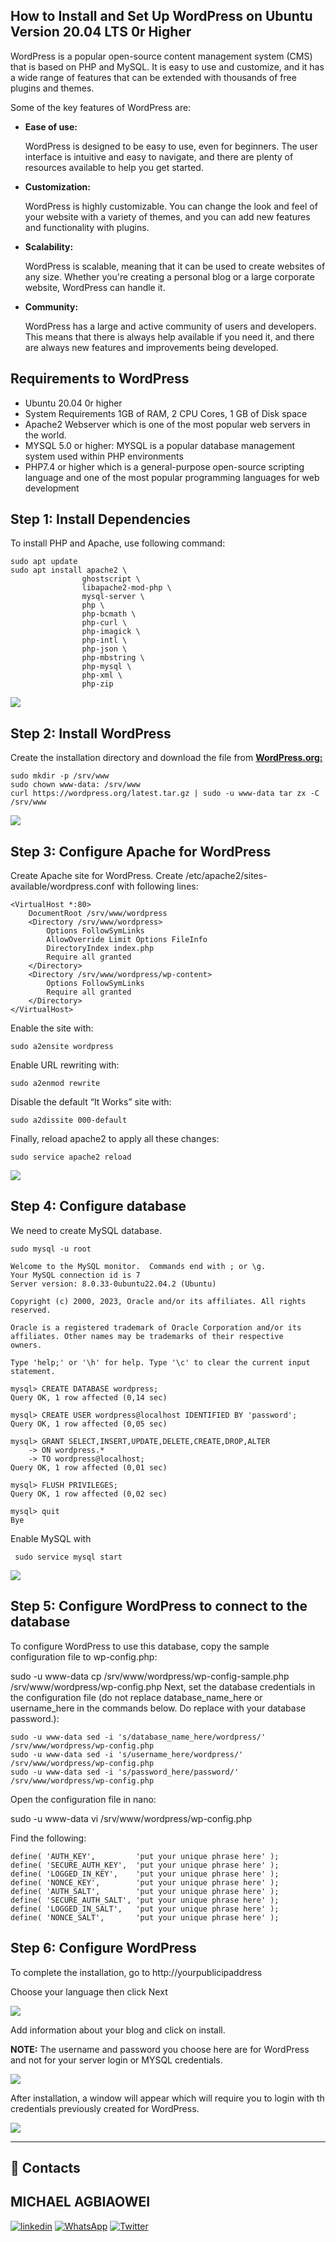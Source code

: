 ## **How to Install and Set Up WordPress on Ubuntu Version 20.04 LTS 0r Higher**

WordPress is a popular open-source content management system (CMS) that is based on PHP and MySQL. It is easy to use and customize, and it has a wide range of features that can be extended with thousands of free plugins and themes.

Some of the key features of WordPress are:

- **Ease of use:** 
  
  WordPress is designed to be easy to use, even for beginners. The user interface is intuitive and easy to navigate, and there are plenty of resources available to help you get started.

- **Customization:**
  
  WordPress is highly customizable. You can change the look and feel of your website with a variety of themes, and you can add new features and functionality with plugins.

- **Scalability:**

  WordPress is scalable, meaning that it can be used to create websites of any size. Whether you're creating a personal blog or a large corporate website, WordPress can handle it.

- **Community:**
  
  WordPress has a large and active community of users and developers. This means that there is always help available if you need it, and there are always new features and improvements being developed.

## **Requirements to WordPress**

- Ubuntu 20.04 0r higher
- System Requirements 1GB of RAM, 2 CPU Cores, 1 GB of Disk space
- Apache2 Webserver which  is one of the most popular web servers in the world.
- MYSQL 5.0 or higher: MYSQL is a popular database management system used within PHP environments
- PHP7.4 or higher which is a general-purpose open-source scripting language and one of the most popular programming languages for web development

## **Step 1: Install Dependencies**

To install PHP and Apache, use following command:

    sudo apt update
    sudo apt install apache2 \
                    ghostscript \
                    libapache2-mod-php \
                    mysql-server \
                    php \
                    php-bcmath \
                    php-curl \
                    php-imagick \
                    php-intl \
                    php-json \
                    php-mbstring \
                    php-mysql \
                    php-xml \
                    php-zip

![](./assets/word-1.png)

## **Step 2: Install WordPress**

Create the installation directory and download the file from <a href="http://wordpress.org/"><b>WordPress.org:</b></a> 

    sudo mkdir -p /srv/www
    sudo chown www-data: /srv/www
    curl https://wordpress.org/latest.tar.gz | sudo -u www-data tar zx -C /srv/www

![](./assets/word-2.png)

## **Step 3: Configure Apache for WordPress**

Create Apache site for WordPress. Create /etc/apache2/sites-available/wordpress.conf with following lines:

    <VirtualHost *:80>
        DocumentRoot /srv/www/wordpress
        <Directory /srv/www/wordpress>
            Options FollowSymLinks
            AllowOverride Limit Options FileInfo
            DirectoryIndex index.php
            Require all granted
        </Directory>
        <Directory /srv/www/wordpress/wp-content>
            Options FollowSymLinks
            Require all granted
        </Directory>
    </VirtualHost>

Enable the site with:

    sudo a2ensite wordpress

Enable URL rewriting with:

    sudo a2enmod rewrite

Disable the default “It Works” site with:

    sudo a2dissite 000-default

Finally, reload apache2 to apply all these changes:

    sudo service apache2 reload

![](./assets/word-3.png)

## **Step 4: Configure database**

We need to create MySQL database.

    sudo mysql -u root

    Welcome to the MySQL monitor.  Commands end with ; or \g.
    Your MySQL connection id is 7
    Server version: 8.0.33-0ubuntu22.04.2 (Ubuntu)

    Copyright (c) 2000, 2023, Oracle and/or its affiliates. All rights reserved.

    Oracle is a registered trademark of Oracle Corporation and/or its
    affiliates. Other names may be trademarks of their respective
    owners.

    Type 'help;' or '\h' for help. Type '\c' to clear the current input statement.

    mysql> CREATE DATABASE wordpress;
    Query OK, 1 row affected (0,14 sec)

    mysql> CREATE USER wordpress@localhost IDENTIFIED BY 'password';
    Query OK, 1 row affected (0,05 sec)

    mysql> GRANT SELECT,INSERT,UPDATE,DELETE,CREATE,DROP,ALTER
        -> ON wordpress.*
        -> TO wordpress@localhost;
    Query OK, 1 row affected (0,01 sec)

    mysql> FLUSH PRIVILEGES;
    Query OK, 1 row affected (0,02 sec)

    mysql> quit
    Bye

Enable MySQL with
    
     sudo service mysql start

![](./assets/word-4.png)

## **Step 5: Configure WordPress to connect to the database**

To configure WordPress to use this database, copy the sample configuration file to wp-config.php:

sudo -u www-data cp /srv/www/wordpress/wp-config-sample.php /srv/www/wordpress/wp-config.php
Next, set the database credentials in the configuration file (do not replace database_name_here or username_here in the commands below. Do replace <your-password> with your database password.):

    sudo -u www-data sed -i 's/database_name_here/wordpress/' /srv/www/wordpress/wp-config.php
    sudo -u www-data sed -i 's/username_here/wordpress/' /srv/www/wordpress/wp-config.php
    sudo -u www-data sed -i 's/password_here/password/' /srv/www/wordpress/wp-config.php

Open the configuration file in nano:

sudo -u www-data vi /srv/www/wordpress/wp-config.php

Find the following:

    define( 'AUTH_KEY',         'put your unique phrase here' );
    define( 'SECURE_AUTH_KEY',  'put your unique phrase here' );
    define( 'LOGGED_IN_KEY',    'put your unique phrase here' );
    define( 'NONCE_KEY',        'put your unique phrase here' );
    define( 'AUTH_SALT',        'put your unique phrase here' );
    define( 'SECURE_AUTH_SALT', 'put your unique phrase here' );
    define( 'LOGGED_IN_SALT',   'put your unique phrase here' );
    define( 'NONCE_SALT',       'put your unique phrase here' );

## **Step 6: Configure WordPress**

To complete the installation, go to http://yourpublicipaddress

Choose your language then click Next

![](./assets/word-5.png)

Add information about your blog and click on install.

**NOTE:** The username and password you choose here are for WordPress and not for your server login or MYSQL credentials.

![](./assets/word-6.png)

After installation, a window will appear which will require you to login with th credentials previously created for WordPress.

![](./assets/word-7.png)

---

## 🔗 Contacts

## MICHAEL AGBIAOWEI

[![linkedin](https://img.shields.io/badge/linkedin-0A66C2?style=for-the-badge&logo=linkedin&logoColor=white)](https://www.linkedin.com/in/maiempire/)
[![WhatsApp](https://img.shields.io/badge/WhatsApp-25D366?style=for-the-badge&logo=whatsapp&logoColor=white)](https://wa.me/2348089440108)
[![Twitter](https://img.shields.io/badge/Twitter-1DA1F2?style=for-the-badge&logo=Twitter&logoColor=white)](https://twitter.com/michaelagbiaow2)




